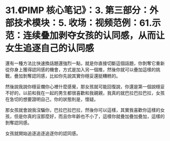 # 31.《PIMP 核心笔记》：3. 第三部分：外部技术模块：5. 收场：视频范例：61.示范：连续叠加剥夺女孩的认同感，从而让女生追逐自己的认同感

還有一種方法比快速換話題還強烈一點，就是你直接切斷這個話題，你剝奪它重新從你身上獲得認同感的機會，方式是加入另一個推，然後你就可以疊加這樣的挑戰，疊加剝奪認同感，比如你先說其實你穩妥還挺糟糕的。

然後說我說你穩妥爛你心裡什麼感覺，那女孩就可能回復說，你還是第一個說穩妥不好的，以前和我在一起的男生都很喜歡和我親親，我真的就巴拉巴拉巴拉，女孩在急切的想要證明自己，你的狀態則是，懷疑。

那女孩就會說我沒騙你，巴拉巴拉巴拉，然後你可以這樣，其實我喜歡你這樣的女孩，但是你真的沒那麼好，而且你年齡也不小了，這樣你就疊加疊加疊加，這樣的剝奪認同感。

女孩就開始追逐追逐追逐你的認同感。